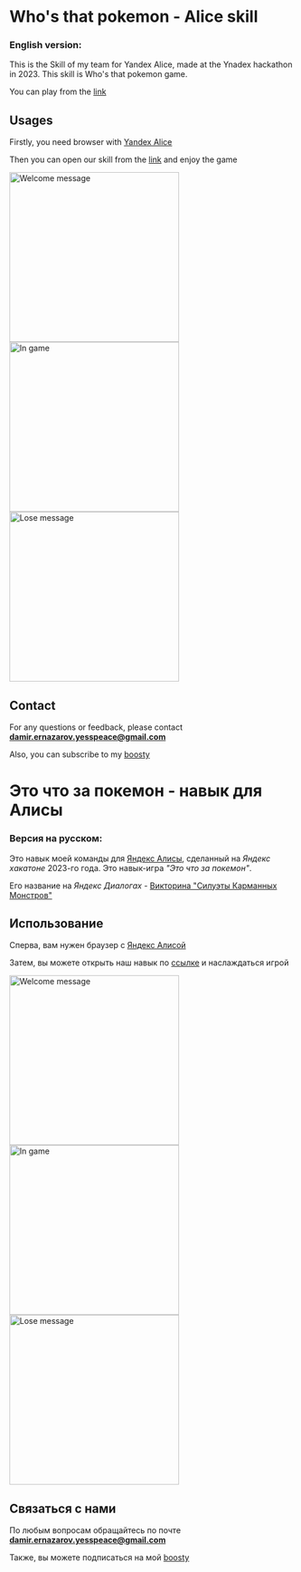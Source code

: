 # Who's that pokemon - Alice skill

### English version:


This is the Skill of my team for Yandex Alice, made at the Ynadex hackathon in 2023. This skill is Who's that pokemon game.

You can play from the [link](https://dialogs.yandex.ru/store/skills/9e37dc17-eto-chto-za-pokemo)

## Usages

Firstly, you need browser with [Yandex Alice](https://yandex.ru/alice)

Then you can open our skill from the [link](https://dialogs.yandex.ru/store/skills/9e37dc17-eto-chto-za-pokemo) and enjoy the game

<img src="https://i.imgur.com/5M5rw3P.jpg" alt="Welcome message" width="300">
<img src="https://i.imgur.com/r6rla8r.jpg" alt="In game" width="300">
<img src="https://i.imgur.com/mBBhdvZ.jpg" alt="Lose message" width="300">


## Contact

For any questions or feedback, please contact **damir.ernazarov.yesspeace@gmail.com**

Also, you can subscribe to my [boosty](https://boosty.to/yesspeace)

# Это что за покемон - навык для Алисы

### Версия на русском:

Это навык моей команды для [Яндекс Алисы](https://yandex.ru/alice), сделанный на _Яндекс хакатоне_ 2023-го года. Это навык-игра _"Это что за покемон"_.

Его название на _Яндекс Диалогах_ - [Викторина "Силуэты Карманных Монстров"](https://dialogs.yandex.ru/store/skills/9e37dc17-eto-chto-za-pokemo)

## Использование

Сперва, вам нужен браузер с [Яндекс Алисой](https://yandex.ru/alice)

Затем, вы можете открыть наш навык по [ссылке](https://dialogs.yandex.ru/store/skills/9e37dc17-eto-chto-za-pokemo) и наслаждаться игрой

<img src="https://i.imgur.com/5M5rw3P.jpg" alt="Welcome message" width="300">
<img src="https://i.imgur.com/r6rla8r.jpg" alt="In game" width="300">
<img src="https://i.imgur.com/mBBhdvZ.jpg" alt="Lose message" width="300">

## Связаться с нами

По любым вопросам обращайтесь по почте **damir.ernazarov.yesspeace@gmail.com**

Также, вы можете подписаться на мой [boosty](https://boosty.to/yesspeace)